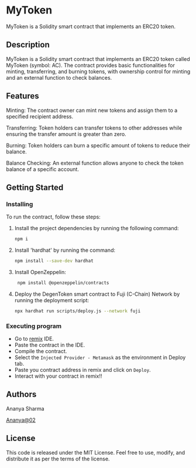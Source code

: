 # MyToken

MyToken is a Solidity smart contract that implements an ERC20 token.

## Description

MyToken is a Solidity smart contract that implements an ERC20 token called MyToken (symbol: AC). The contract provides basic functionalities for minting, transferring, and burning tokens, with ownership control for minting and an external function to check balances.

## Features

Minting: The contract owner can mint new tokens and assign them to a specified recipient address.

Transferring: Token holders can transfer  tokens to other addresses while ensuring the transfer amount is greater than zero.

Burning: Token holders can burn a specific amount of tokens to reduce their balance.

Balance Checking: An external function allows anyone to check the token balance of a specific account.

## Getting Started

### Installing

To run the contract, follow these steps:

1. Install the project dependencies by running the following command:

   ```bash
   npm i
   ```

2. Install 'hardhat' by running the command:
   
   ```bash
   npm install --save-dev hardhat
   ```

3. Install OpenZeppelin:

   ```bash
    npm install @openzeppelin/contracts
    ```


4. Deploy the DegenToken smart contract to Fuji (C-Chain) Network by running the deployment script:

     ```bash
     npx hardhat run scripts/deploy.js --network fuji
      ```

### Executing program

* Go to [remix](remix.ethereum.org) IDE.
* Paste the contract in the IDE.
* Compile the contract.
* Select the `Injected Provider - Metamask` as the environment in Deploy tab.
* Paste you contract address in remix and click on `Deploy`.
* Interact with your contract in remix!!

## Authors

Ananya Sharma

[Ananya@02](https://academy.metacrafters.io/profile)

## License

This code is released under the MIT License. Feel free to use, modify, and distribute it as per the terms of the license.
